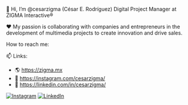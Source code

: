 👋 Hi, I’m @cesarzigma (César E. Rodríguez) 
Digital Project Manager at ZIGMA Interactive® 

❤️ My passion is collaborating with companies 
and entrepreneurs in the development of multimedia
projects to create innovation and drive sales.

How to reach me:

📫 Links:
- 🌎 https://zigma.mx
- 📸 https://instagram.com/cesarzigma/
- 💼 https://linkedin.com/in/cesarzigma/

[![Instagram](https://img.shields.io/badge/Instagram-%23E4405F.svg?logo=Instagram&logoColor=white)](https://instagram.com/https://www.instagram.com/cesarzigma/) [![LinkedIn](https://img.shields.io/badge/LinkedIn-%230077B5.svg?logo=linkedin&logoColor=white)](https://linkedin.com/in/https://www.linkedin.com/in/cesarzigma/)
